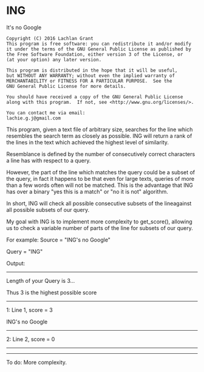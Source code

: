 # ING
It's no Google

    Copyright (C) 2016 Lachlan Grant
    This program is free software: you can redistribute it and/or modify
    it under the terms of the GNU General Public License as published by
    the Free Software Foundation, either version 3 of the License, or
    (at your option) any later version.

    This program is distributed in the hope that it will be useful,
    but WITHOUT ANY WARRANTY; without even the implied warranty of
    MERCHANTABILITY or FITNESS FOR A PARTICULAR PURPOSE.  See the
    GNU General Public License for more details.

    You should have received a copy of the GNU General Public License
    along with this program.  If not, see <http://www.gnu.org/licenses/>.

    You can contact me via email:
    lachie.g.j@gmail.com


This program, given a text file of arbitrary size,
searches for the line which resembles the search term
as closely as possible. ING will return a rank
of the lines in the text which achieved the highest level 
of similarity.

Resemblance is defined by the number of consecutively
correct characters a line has with respect to a query.

However, the part of the line which matches the query
could be a subset of the query, in fact it happens to be
that even for large texts, queries of more than a few words
often will not be matched. This is the advantage that ING
has over a binary "yes this is a match" or "no it is not" 
algorithm.

In short, ING will check all possible consecutive subsets of 
the lineagainst all possible subsets of our query. 

My goal with ING is to implement more complexity to get_score(), 
allowing us to check a variable number of parts of the line 
for subsets of our query.

For example:
Source = "ING's no Google"

Query  = "ING"

Output:

--------------------------------------------------

Length of your Query is 3...

Thus 3 is the highest possible score

--------------------------------------------------
1: Line    1, score = 3

ING's no Google

---
2: Line    2, score = 0

---

--------------------------------------------------

To do: More complexity.

